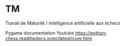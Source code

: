 # TM
Travail de Maturité / Intelligence artificielle aux échecs

Pygame documentation
Youtube
https://python-chess.readthedocs.io/en/latest/core.html




